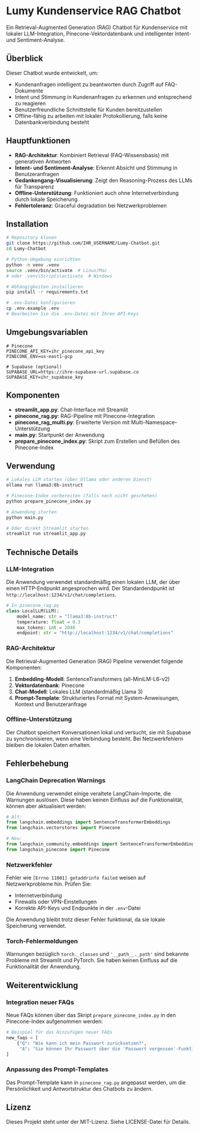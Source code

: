 # Lumy Kundenservice RAG Chatbot

Ein Retrieval-Augmented Generation (RAG) Chatbot für Kundenservice mit lokaler LLM-Integration, Pinecone-Vektordatenbank und intelligenter Intent- und Sentiment-Analyse.

## Überblick

Dieser Chatbot wurde entwickelt, um:
- Kundenanfragen intelligent zu beantworten durch Zugriff auf FAQ-Dokumente
- Intent und Stimmung in Kundenanfragen zu erkennen und entsprechend zu reagieren
- Benutzerfreundliche Schnittstelle für Kunden bereitzustellen
- Offline-fähig zu arbeiten mit lokaler Protokollierung, falls keine Datenbankverbindung besteht

## Hauptfunktionen

- **RAG-Architektur**: Kombiniert Retrieval (FAQ-Wissensbasis) mit generativen Antworten
- **Intent- und Sentiment-Analyse**: Erkennt Absicht und Stimmung in Benutzeranfragen
- **Gedankengang-Visualisierung**: Zeigt den Reasoning-Prozess des LLMs für Transparenz
- **Offline-Unterstützung**: Funktioniert auch ohne Internetverbindung durch lokale Speicherung
- **Fehlertoleranz**: Graceful degradation bei Netzwerkproblemen

## Installation

```bash
# Repository klonen
git clone https://github.com/IHR_USERNAME/Lumy-Chatbot.git
cd Lumy-Chatbot

# Python-Umgebung einrichten
python -m venv .venv
source .venv/bin/activate  # Linux/Mac
# oder .venv\Scripts\activate  # Windows

# Abhängigkeiten installieren
pip install -r requirements.txt

# .env-Datei konfigurieren
cp .env.example .env
# Bearbeiten Sie die .env-Datei mit Ihren API-Keys
```

## Umgebungsvariablen

```
# Pinecone
PINECONE_API_KEY=ihr_pinecone_api_key
PINECONE_ENV=us-east1-gcp

# Supabase (optional)
SUPABASE_URL=https://ihre-supabase-url.supabase.co
SUPABASE_KEY=ihr_supabase_key
```

## Komponenten

- **streamlit_app.py**: Chat-Interface mit Streamlit
- **pinecone_rag.py**: RAG-Pipeline mit Pinecone-Integration
- **pinecone_rag_multi.py**: Erweiterte Version mit Multi-Namespace-Unterstützung
- **main.py**: Startpunkt der Anwendung
- **prepare_pinecone_index.py**: Skript zum Erstellen und Befüllen des Pinecone-Index

## Verwendung

```bash
# Lokales LLM starten (über Ollama oder anderen Dienst)
ollama run llama3:8b-instruct

# Pinecone-Index vorbereiten (falls noch nicht geschehen)
python prepare_pinecone_index.py

# Anwendung starten
python main.py

# Oder direkt Streamlit starten
streamlit run streamlit_app.py
```

## Technische Details

### LLM-Integration

Die Anwendung verwendet standardmäßig einen lokalen LLM, der über einen HTTP-Endpunkt angesprochen wird. Der Standardendpunkt ist `http://localhost:1234/v1/chat/completions`.

```python
# In pinecone_rag.py
class LocalLLM(LLM):
    model_name: str = "llama3:8b-instruct"
    temperature: float = 0.3
    max_tokens: int = 2048
    endpoint: str = "http://localhost:1234/v1/chat/completions"
```

### RAG-Architektur

Die Retrieval-Augmented Generation (RAG) Pipeline verwendet folgende Komponenten:

1. **Embedding-Modell**: SentenceTransformers (all-MiniLM-L6-v2)
2. **Vektordatenbank**: Pinecone
3. **Chat-Modell**: Lokales LLM (standardmäßig Llama 3)
4. **Prompt-Template**: Strukturiertes Format mit System-Anweisungen, Kontext und Benutzeranfrage

### Offline-Unterstützung

Der Chatbot speichert Konversationen lokal und versucht, sie mit Supabase zu synchronisieren, wenn eine Verbindung besteht. Bei Netzwerkfehlern bleiben die lokalen Daten erhalten.

## Fehlerbehebung

### LangChain Deprecation Warnings

Die Anwendung verwendet einige veraltete LangChain-Importe, die Warnungen auslösen. Diese haben keinen Einfluss auf die Funktionalität, können aber aktualisiert werden:

```python
# Alt:
from langchain.embeddings import SentenceTransformerEmbeddings
from langchain.vectorstores import Pinecone

# Neu:
from langchain_community.embeddings import SentenceTransformerEmbeddings
from langchain_pinecone import Pinecone
```

### Netzwerkfehler

Fehler wie `[Errno 11001] getaddrinfo failed` weisen auf Netzwerkprobleme hin. Prüfen Sie:
- Internetverbindung
- Firewalls oder VPN-Einstellungen
- Korrekte API-Keys und Endpunkte in der `.env`-Datei

Die Anwendung bleibt trotz dieser Fehler funktional, da sie lokale Speicherung verwendet.

### Torch-Fehlermeldungen

Warnungen bezüglich `torch._classes` und `'__path__._path'` sind bekannte Probleme mit Streamlit und PyTorch. Sie haben keinen Einfluss auf die Funktionalität der Anwendung.

## Weiterentwicklung

### Integration neuer FAQs

Neue FAQs können über das Skript `prepare_pinecone_index.py` in den Pinecone-Index aufgenommen werden:

```python
# Beispiel für das Hinzufügen neuer FAQs
new_faqs = [
    {"Q": "Wie kann ich mein Passwort zurücksetzen?", 
     "A": "Sie können Ihr Passwort über die 'Passwort vergessen'-Funktion auf der Login-Seite zurücksetzen..."}
]
```

### Anpassung des Prompt-Templates

Das Prompt-Template kann in `pinecone_rag.py` angepasst werden, um die Persönlichkeit und Antwortstruktur des Chatbots zu ändern.

## Lizenz

Dieses Projekt steht unter der MIT-Lizenz. Siehe LICENSE-Datei für Details. 